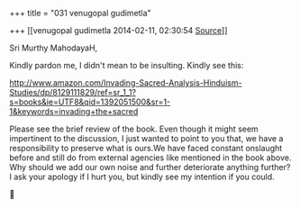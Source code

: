 +++
title = "031 venugopal gudimetla"

+++
[[venugopal gudimetla	2014-02-11, 02:30:54 [Source](https://groups.google.com/g/samskrita/c/nBMCx94X0W8)]]



Sri Murthy MahodayaH,

  

Kindly pardon me, I didn't mean to be insulting. Kindly see this:

<http://www.amazon.com/Invading-Sacred-Analysis-Hinduism-Studies/dp/8129111829/ref=sr_1_1?s=books&ie=UTF8&qid=1392051500&sr=1-1&keywords=invading+the+sacred>

  

Please see the brief review of the book. Even though it might seem impertinent to the discussion, I just wanted to point to you that, we have a responsibility to preserve what is ours.We have faced constant onslaught before and still do from external agencies like mentioned in the book above. Why should we add our own noise and further deteriorate anything further? I ask your apology if I hurt you, but kindly see my intention if you could.



